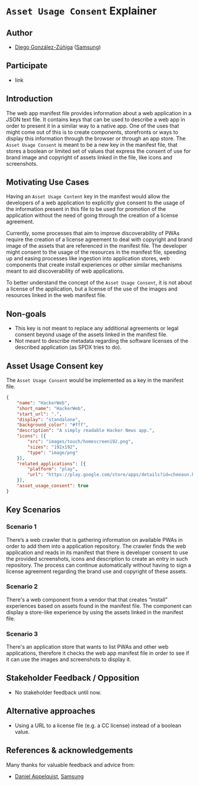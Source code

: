 # `Asset Usage Consent` Explainer
## Author
* [Diego González-Zúñiga](https://twitter.com/diekus) ([Samsung](https://samsunginter.net))

## Participate
* link

## Introduction
The web app manifest file provides information about a web application in a JSON text file. It contains keys that can be used to describe a web app in order to present it in a similar way to a native app. One of the uses that might come out of this is to create components, storefronts or ways to display this information through the browser or through an app store. The `Asset Usage Consent` is meant to be a new key in the manifest file, that stores a boolean or limited set of values that express the consent of use for brand image and copyright of assets linked in the file, like icons and screenshots.

## Motivating Use Cases
Having an `Asset Usage Content` key in the manifest would allow the developers of a web application to explicitly give consent to the usage of the information present in this file to be used for promotion of the application without the need of going through the creation of a license agreement. 

Currently, some processes that aim to improve discoverability of PWAs require the creation of a license agreement to deal with copyright and brand image of the assets that are referenced in the manifest file. The developer might consent to the usage of the resources in the manifest file, speeding up and easing processes like ingestion into application stores, web components that create install experiences or other similar mechanisms meant to aid discoverability of web applications.

To better understand the concept of the `Asset Usage Consent`, it is not about a license of the application, but a license of the use of the images and resources linked in the web manifest file.

## Non-goals
* This key is not meant to replace any additional agreements or legal consent beyond usage of the assets linked in the manifest file.
* Not meant to describe metadata regarding the software licenses of the described application (as SPDX tries to do).

## Asset Usage Consent key
The `Asset Usage Consent` would be implemented as a key in the manifest file. 
```json
{
    "name": "HackerWeb",
    "short_name": "HackerWeb",
    "start_url": ".",
    "display": "standalone",
    "background_color": "#fff",
    "description": "A simply readable Hacker News app.",
    "icons": [{
        "src": "images/touch/homescreen192.png",
        "sizes": "192x192",
        "type": "image/png"
    }],
    "related_applications": [{
        "platform": "play",
        "url": "https://play.google.com/store/apps/details?id=cheeaun.hackerweb"
    }],
    "asset_usage_consent": true
}

```
## Key Scenarios

### Scenario 1
There’s a web crawler that is gathering information on available PWAs in order to add them into a application repository. The crawler finds the web application and reads in its manifest that there is developer consent to use the provided screenshots, icons and description to create an entry in such repository. The process can continue automatically without having to sign a license agreement regarding the brand use and copyright of these assets.

### Scenario 2
There's a web component from a vendor that that creates “install” experiences based on assets found in the manifest file. The component can display a store-like experience by using the assets linked in the manifest file. 

### Scenario 3
There's an application store that wants to list PWAs and other web applications, therefore it checks the web app manifest file in order to see if it can use the images and screenshots to display it.

## Stakeholder Feedback / Opposition
* No stakeholder feedback until now.

## Alternative approaches
* Using a URL to a license file (e.g. a CC license) instead of a boolean value.

## References & acknowledgements
Many thanks for valuable feedback and advice from:
* [Daniel Appelquist](https://twitter.com/torgo), [Samsung](https://samsunginter.net) 